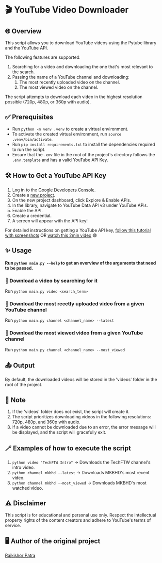 # 🎬 YouTube Video Downloader

## 🌐 Overview

This script allows you to download YouTube videos using the Pytube library and the YouTube API.

The following features are supported:

1. Searching for a video and downloading the one that's most relevant to the search.
1. Passing the name of a YouTube channel and downloading:
   1. The most recently uploaded video on the channel.
   1. The most viewed video on the channel.

The script attempts to download each video in the highest resolution possible (720p, 480p, or 360p with audio).

## ✅ Prerequisites

- Run `python -m venv .venv` to create a virtual environment.
- To activate the created virtual environment, run `source .venv/bin/activate`.
- Run `pip install requirements.txt` to install the dependencies required to run the script.
- Ensure that the `.env` file in the root of the project's directory follows the `.env.template`
  and has a valid YouTube API Key.

## 🛠️ How to Get a YouTube API Key

1. Log in to the [Google Developers Console](https://console.cloud.google.com/welcome).
1. Create a [new project](https://console.cloud.google.com/projectcreate).
1. On the new project dashboard, click Explore & Enable APIs.
1. In the library, navigate to YouTube Data API v3 under YouTube APIs.
1. Enable the API.
1. Create a credential.
1. A screen will appear with the API key!

For detailed instructions on getting a YouTube API key, [follow this tutorial with screenshots](https://blog.hubspot.com/website/how-to-get-youtube-api-key) OR [watch this 2min video](https://www.youtube.com/watch?v=yuM7KH-JLu8) 😄

## ✨ Usage

#### Run `python main.py --help` to get an overview of the arguments that need to be passed.

### 🔹 Download a video by searching for it

Run `python main.py video <search_term>`

### 🔹 Download the most recetly uploaded video from a given YouTube channel

Run `python main.py channel <channel_name> --latest`

### 🔹 Download the most viewed video from a given YouTube channel

Run `python main.py channel <channel_name> --most_viewed`

## 📤 Output

By default, the downloaded videos will be stored in the 'videos' folder in the root of the project.

## 📝 Note

1. If the 'videos' folder does not exist, the script will create it.
1. The script prioritizes downloading videos in the following resolutions: 720p, 480p, and 360p with audio.
1. If a video cannot be downloaded due to an error, the error message will be displayed, and the script will gracefully exit.

## 🪄 Examples of how to execute the script

1. `python video "TechFTW Intro"` -> Downloads the TechFTW channel's intro video.
1. `python channel mkbhd --latest` -> Downloads MKBHD's most recent video.
1. `python channel mkbhd --most_viewed` -> Downloads MKBHD's most watched video.

## ⚠️ Disclaimer

This script is for educational and personal use only. Respect the intellectual property rights of the content creators and adhere to YouTube's terms of service.

## 🖥️ Author of the original project

[Rajkishor Patra](https://github.com/imraj569)
